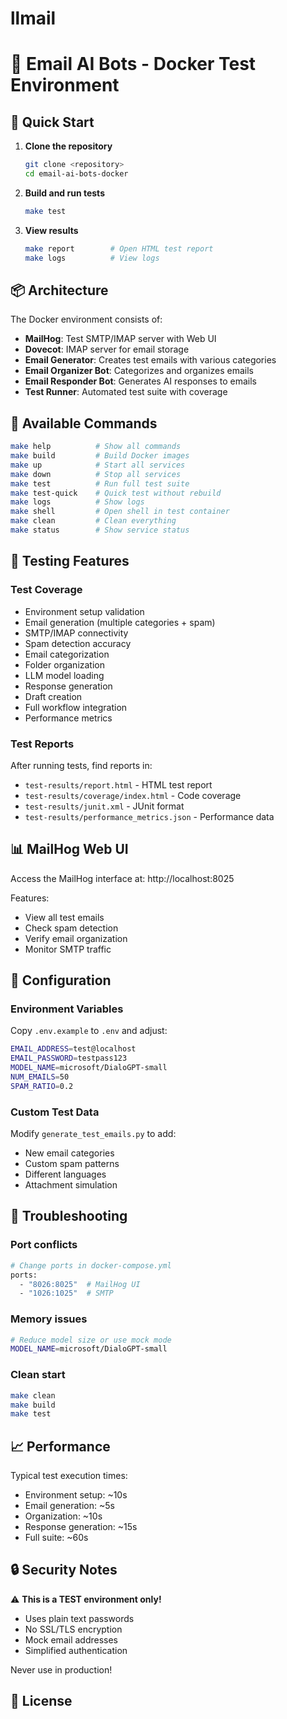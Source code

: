# llmail
# 🐳 Email AI Bots - Docker Test Environment

## 🚀 Quick Start

1. **Clone the repository**
   ```bash
   git clone <repository>
   cd email-ai-bots-docker
   ```

2. **Build and run tests**
   ```bash
   make test
   ```

3. **View results**
   ```bash
   make report        # Open HTML test report
   make logs          # View logs
   ```

## 📦 Architecture

The Docker environment consists of:

- **MailHog**: Test SMTP/IMAP server with Web UI
- **Dovecot**: IMAP server for email storage
- **Email Generator**: Creates test emails with various categories
- **Email Organizer Bot**: Categorizes and organizes emails
- **Email Responder Bot**: Generates AI responses to emails
- **Test Runner**: Automated test suite with coverage

## 🎯 Available Commands

```bash
make help          # Show all commands
make build         # Build Docker images
make up            # Start all services
make down          # Stop all services
make test          # Run full test suite
make test-quick    # Quick test without rebuild
make logs          # Show logs
make shell         # Open shell in test container
make clean         # Clean everything
make status        # Show service status
```

## 🧪 Testing Features

### Test Coverage
- Environment setup validation
- Email generation (multiple categories + spam)
- SMTP/IMAP connectivity
- Spam detection accuracy
- Email categorization
- Folder organization
- LLM model loading
- Response generation
- Draft creation
- Full workflow integration
- Performance metrics

### Test Reports
After running tests, find reports in:
- `test-results/report.html` - HTML test report
- `test-results/coverage/index.html` - Code coverage
- `test-results/junit.xml` - JUnit format
- `test-results/performance_metrics.json` - Performance data

## 📊 MailHog Web UI

Access the MailHog interface at: http://localhost:8025

Features:
- View all test emails
- Check spam detection
- Verify email organization
- Monitor SMTP traffic

## 🔧 Configuration

### Environment Variables
Copy `.env.example` to `.env` and adjust:

```bash
EMAIL_ADDRESS=test@localhost
EMAIL_PASSWORD=testpass123
MODEL_NAME=microsoft/DialoGPT-small
NUM_EMAILS=50
SPAM_RATIO=0.2
```

### Custom Test Data
Modify `generate_test_emails.py` to add:
- New email categories
- Custom spam patterns
- Different languages
- Attachment simulation

## 🐛 Troubleshooting

### Port conflicts
```bash
# Change ports in docker-compose.yml
ports:
  - "8026:8025"  # MailHog UI
  - "1026:1025"  # SMTP
```

### Memory issues
```bash
# Reduce model size or use mock mode
MODEL_NAME=microsoft/DialoGPT-small
```

### Clean start
```bash
make clean
make build
make test
```

## 📈 Performance

Typical test execution times:
- Environment setup: ~10s
- Email generation: ~5s
- Organization: ~10s
- Response generation: ~15s
- Full suite: ~60s

## 🔒 Security Notes

⚠️ **This is a TEST environment only!**
- Uses plain text passwords
- No SSL/TLS encryption
- Mock email addresses
- Simplified authentication

Never use in production!

## 📝 License

